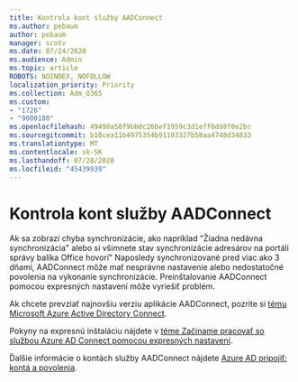 ```yaml
---
title: Kontrola kont služby AADConnect
ms.author: pebaum
author: pebaum
manager: scotv
ms.date: 07/24/2020
ms.audience: Admin
ms.topic: article
ROBOTS: NOINDEX, NOFOLLOW
localization_priority: Priority
ms.collection: Adm_O365
ms.custom:
- "1726"
- "9000180"
ms.openlocfilehash: 49498a50f9bb0c26bef1959c3d1eff6dd8f0e2bc
ms.sourcegitcommit: b10cea11b4975354b91193327b58aa4740d34833
ms.translationtype: MT
ms.contentlocale: sk-SK
ms.lasthandoff: 07/28/2020
ms.locfileid: "45439939"
---
```

# <a name="check-the-aadconnect-service-accounts"></a>Kontrola kont služby AADConnect

Ak sa zobrazí chyba synchronizácie, ako napríklad "Žiadna nedávna synchronizácia" alebo si všimnete stav synchronizácie adresárov na portáli správy balíka Office hovorí" Naposledy synchronizované pred viac ako 3 dňami, AADConnect môže mať nesprávne nastavenie alebo nedostatočné povolenia na vykonanie synchronizácie. Preinštalovanie AADConnect pomocou expresných nastavení môže vyriešiť problém.

Ak chcete prevziať najnovšiu verziu aplikácie AADConnect, pozrite si [tému Microsoft Azure Active Directory Connect](https://go.microsoft.com/fwlink/?LinkId=615771).

Pokyny na expresnú inštaláciu nájdete v [téme Začíname pracovať so službou Azure AD Connect pomocou expresných nastavení](https://docs.microsoft.com/azure/active-directory/hybrid/how-to-connect-install-express).

Ďalšie informácie o kontách služby AADConnect nájdete [Azure AD pripojiť: kontá a povolenia](https://docs.microsoft.com/azure/active-directory/hybrid/reference-connect-accounts-permissions).